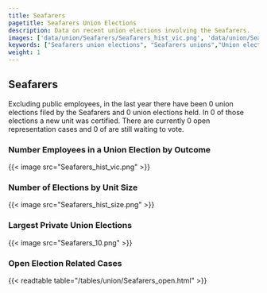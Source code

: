 ```yaml
---
title: Seafarers
pagetitle: Seafarers Union Elections
description: Data on recent union elections involving the Seafarers.
images: ['data/union/Seafarers/Seafarers_hist_vic.png', 'data/union/Seafarers/Seafarers_hist_size.png', 'data/union/Seafarers/Seafarers_10.png']
keywords: ["Seafarers union elections", "Seafarers unions","Union elections"]
weight: 1
---
```

##  Seafarers

Excluding public employees, in the last year there have been 0 union elections filed by the Seafarers and 0 union elections held. In 0 of those elections a new unit was certified. There are currently 0 open representation cases and 0 of are still waiting to vote.

### Number Employees in a Union Election by Outcome
{{< image src="Seafarers_hist_vic.png" >}}

### Number of Elections by Unit Size
{{< image src="Seafarers_hist_size.png" >}}

### Largest Private Union Elections
{{< image src="Seafarers_10.png" >}}

### Open Election Related Cases
{{< readtable table="/tables/union/Seafarers_open.html" >}}


